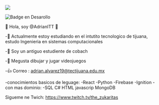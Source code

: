 ![](https://images.cooltext.com/5548432.png)

![Badge en Desarollo](https://img.shields.io/badge/STATUS-EN%20DESAROLLO-green)

👋 Hola, soy @AdrianITT
👀 

-🌱 Actualmente estoy estudiando en el intutito tecnologico de tijuana, estudo Ingenieria en sistemas computacionales

-💬  Soy un antiguo estudiente de cobach

-🎉 Megusta dibujar y jugar videojuegos

-👍 Correo : adrian.alvarez19@tectijuana.edu.mx

-conocimientos basicos de leguage:
-React    -Python
-Firebase
-Ignition
-con mas dominio:
-SQL  C#  HTML  javascrip  MongoDB

<!---
AdrianITT/AdrianITT is a ✨ special ✨ repository because its `README.md` (this file) appears on your GitHub profile.
You can click the Preview link to take a look at your changes.
--->


Sigueme ne  Twich: https://www.twitch.tv/the_zukaritas

